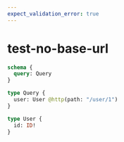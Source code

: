 ```yaml
---
expect_validation_error: true
---
```


# test-no-base-url

```graphql @server
schema {
  query: Query
}

type Query {
  user: User @http(path: "/user/1")
}

type User {
  id: ID!
}
```
